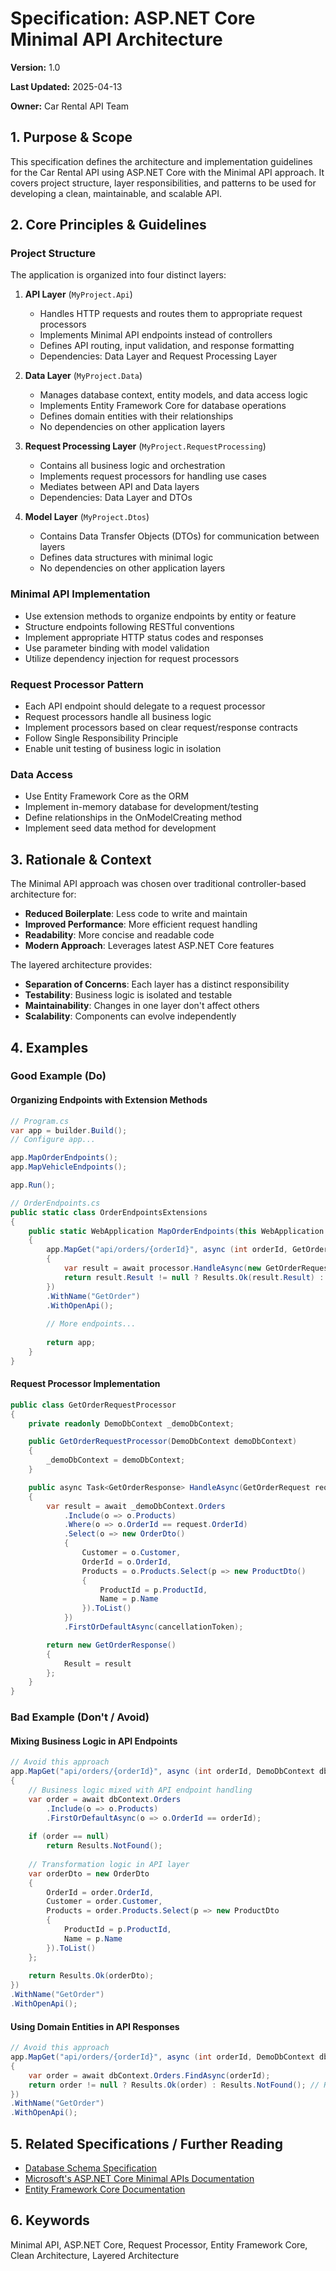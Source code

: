 # Specification: ASP.NET Core Minimal API Architecture

**Version:** 1.0

**Last Updated:** 2025-04-13

**Owner:** Car Rental API Team

## 1. Purpose & Scope

This specification defines the architecture and implementation guidelines for the Car Rental API using ASP.NET Core with the Minimal API approach. It covers project structure, layer responsibilities, and patterns to be used for developing a clean, maintainable, and scalable API.

## 2. Core Principles & Guidelines

### Project Structure

The application is organized into four distinct layers:

1. **API Layer** (`MyProject.Api`)
   * Handles HTTP requests and routes them to appropriate request processors
   * Implements Minimal API endpoints instead of controllers
   * Defines API routing, input validation, and response formatting
   * Dependencies: Data Layer and Request Processing Layer

2. **Data Layer** (`MyProject.Data`)
   * Manages database context, entity models, and data access logic
   * Implements Entity Framework Core for database operations
   * Defines domain entities with their relationships
   * No dependencies on other application layers

3. **Request Processing Layer** (`MyProject.RequestProcessing`)
   * Contains all business logic and orchestration
   * Implements request processors for handling use cases
   * Mediates between API and Data layers
   * Dependencies: Data Layer and DTOs

4. **Model Layer** (`MyProject.Dtos`)
   * Contains Data Transfer Objects (DTOs) for communication between layers
   * Defines data structures with minimal logic
   * No dependencies on other application layers

### Minimal API Implementation

* Use extension methods to organize endpoints by entity or feature
* Structure endpoints following RESTful conventions
* Implement appropriate HTTP status codes and responses
* Use parameter binding with model validation
* Utilize dependency injection for request processors

### Request Processor Pattern

* Each API endpoint should delegate to a request processor
* Request processors handle all business logic
* Implement processors based on clear request/response contracts
* Follow Single Responsibility Principle
* Enable unit testing of business logic in isolation

### Data Access

* Use Entity Framework Core as the ORM
* Implement in-memory database for development/testing
* Define relationships in the OnModelCreating method
* Implement seed data method for development

## 3. Rationale & Context

The Minimal API approach was chosen over traditional controller-based architecture for:

* **Reduced Boilerplate**: Less code to write and maintain
* **Improved Performance**: More efficient request handling
* **Readability**: More concise and readable code
* **Modern Approach**: Leverages latest ASP.NET Core features

The layered architecture provides:

* **Separation of Concerns**: Each layer has a distinct responsibility
* **Testability**: Business logic is isolated and testable
* **Maintainability**: Changes in one layer don't affect others
* **Scalability**: Components can evolve independently

## 4. Examples

### Good Example (Do)

#### Organizing Endpoints with Extension Methods

```csharp
// Program.cs
var app = builder.Build();
// Configure app...

app.MapOrderEndpoints();
app.MapVehicleEndpoints();

app.Run();

// OrderEndpoints.cs
public static class OrderEndpointsExtensions
{
    public static WebApplication MapOrderEndpoints(this WebApplication app)
    {
        app.MapGet("api/orders/{orderId}", async (int orderId, GetOrderRequestProcessor processor) =>
        {
            var result = await processor.HandleAsync(new GetOrderRequest { OrderId = orderId });
            return result.Result != null ? Results.Ok(result.Result) : Results.NotFound();
        })
        .WithName("GetOrder")
        .WithOpenApi();
        
        // More endpoints...
        
        return app;
    }
}
```

#### Request Processor Implementation

```csharp
public class GetOrderRequestProcessor
{
    private readonly DemoDbContext _demoDbContext;

    public GetOrderRequestProcessor(DemoDbContext demoDbContext)
    {
        _demoDbContext = demoDbContext;
    }

    public async Task<GetOrderResponse> HandleAsync(GetOrderRequest request, CancellationToken cancellationToken = default)
    {
        var result = await _demoDbContext.Orders
            .Include(o => o.Products)
            .Where(o => o.OrderId == request.OrderId)
            .Select(o => new OrderDto()
            {
                Customer = o.Customer,
                OrderId = o.OrderId,
                Products = o.Products.Select(p => new ProductDto()
                {
                    ProductId = p.ProductId,
                    Name = p.Name
                }).ToList()
            })
            .FirstOrDefaultAsync(cancellationToken);

        return new GetOrderResponse()
        {
            Result = result
        };
    }
}
```

### Bad Example (Don't / Avoid)

#### Mixing Business Logic in API Endpoints

```csharp
// Avoid this approach
app.MapGet("api/orders/{orderId}", async (int orderId, DemoDbContext dbContext) =>
{
    // Business logic mixed with API endpoint handling
    var order = await dbContext.Orders
        .Include(o => o.Products)
        .FirstOrDefaultAsync(o => o.OrderId == orderId);
        
    if (order == null)
        return Results.NotFound();
        
    // Transformation logic in API layer
    var orderDto = new OrderDto
    {
        OrderId = order.OrderId,
        Customer = order.Customer,
        Products = order.Products.Select(p => new ProductDto
        {
            ProductId = p.ProductId,
            Name = p.Name
        }).ToList()
    };
    
    return Results.Ok(orderDto);
})
.WithName("GetOrder")
.WithOpenApi();
```

#### Using Domain Entities in API Responses

```csharp
// Avoid this approach
app.MapGet("api/orders/{orderId}", async (int orderId, DemoDbContext dbContext) =>
{
    var order = await dbContext.Orders.FindAsync(orderId);
    return order != null ? Results.Ok(order) : Results.NotFound(); // Returning domain entity directly
})
.WithName("GetOrder")
.WithOpenApi();
```

## 5. Related Specifications / Further Reading

- [Database Schema Specification](/home/dasith/repos/VibeCodingBreadcrumbDemo/.github/.copilot/specifications/database/main.spec.md)
- [Microsoft's ASP.NET Core Minimal APIs Documentation](https://docs.microsoft.com/en-us/aspnet/core/fundamentals/minimal-apis)
- [Entity Framework Core Documentation](https://docs.microsoft.com/en-us/ef/core/)

## 6. Keywords

Minimal API, ASP.NET Core, Request Processor, Entity Framework Core, Clean Architecture, Layered Architecture